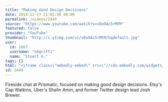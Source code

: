 ```yaml
---
title: "Making Good Design Decisions"
date: 2014-11-17 21:02:56 00:00
permalink: /videos/2449
source: "https://www.youtube.com/watch?v=vDoOAz5rMFM"
featured: false
provider: "YouTube"
thumbnail: "http://i.ytimg.com/vi/vDoOAz5rMFM/hqdefault.jpg"
user:
  id: 1667
  username: "sbgriffi"
  name: "Stuart G."
tags: []
html: "<iframe class=\"embedly-embed\" src=\"//cdn.embedly.com/widgets/media.html?src=http%3A%2F%2Fwww.youtube.com%2Fembed%2FvDoOAz5rMFM%3Fwmode%3Dtransparent%26feature%3Doembed&wmode=transparent&url=http%3A%2F%2Fwww.youtube.com%2Fwatch%3Fv%3DvDoOAz5rMFM&image=http%3A%2F%2Fi.ytimg.com%2Fvi%2FvDoOAz5rMFM%2Fhqdefault.jpg&key=daaebf4d9cdd46779200162d0ca86e20&type=text%2Fhtml&schema=youtube\" width=\"854\" height=\"480\" scrolling=\"no\" frameborder=\"0\" allowfullscreen></iframe>"
id: 2449
---
```


Fireside chat at Prismatic, focused on making good design decisions. Etsy's Cap Watkins, Uber's Shalin Amin, and former Twitter design lead Josh Brewer.